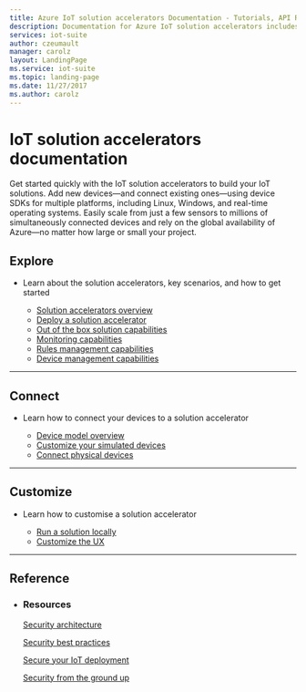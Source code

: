 ```yaml
---
title: Azure IoT solution accelerators Documentation - Tutorials, API Reference | Microsoft Docs
description: Documentation for Azure IoT solution accelerators includes Getting started guides, How-to articles, Tutorials, and API Reference.
services: iot-suite
author: czeumault
manager: carolz
layout: LandingPage
ms.service: iot-suite
ms.topic: landing-page
ms.date: 11/27/2017
ms.author: carolz
---
```


# IoT solution accelerators documentation

Get started quickly with the IoT solution accelerators to build your IoT solutions. Add new devices—and connect existing ones—using device SDKs for multiple platforms, including Linux, Windows, and real-time operating systems. Easily scale from just a few sensors to millions of simultaneously connected devices and rely on the global availability of Azure&mdash;no matter how large or small your project.

<h2>Explore</h2>
<ul class="panelContent cardsW">
    <li>
        <div class="cardSize">
            <div class="cardPadding">
                <div class="card">
                    <div class="cardText">
                        <p>Learn about the solution accelerators, key scenarios, and how to get started</p>
                        <ul>
                            <li><a href="/azure/iot-suite/iot-suite-what-are-solution-accelerators">Solution accelerators overview</a></li>
                            <li><a href="/azure/iot-suite/iot-suite-remote-monitoring-deploy">Deploy a solution accelerator</a></li>
                            <li><a href="/azure/iot-suite/iot-suite-remote-monitoring-explore">Out of the box solution capabilities</a></li>
                            <li><a href="/azure/iot-suite/iot-suite-remote-monitoring-monitor">Monitoring capabilities</a></li>
                            <li><a href="/azure/iot-suite/iot-suite-remote-monitoring-automate">Rules management capabilities</a></li>
                            <li><a href="/azure/iot-suite/iot-suite-remote-monitoring-automate">Device management capabilities</a></li>
                        </ul>
                    </div>
                </div>
            </div>
        </div>
    </li>
</ul> 

---

<h2>Connect</h2>
<ul class="panelContent cardsW">
    <li>
        <div class="cardSize">
            <div class="cardPadding">
                <div class="card">
                    <div class="cardText">
                        <p>Learn how to connect your devices to a solution accelerator</p>
                        <ul>
                            <li><a href="/azure/iot-suite/iot-suite-remote-monitoring-device-schema">Device model overview</a></li>
                            <li><a href="/azure/iot-suite/iot-suite-remote-monitoring-device-behavior">Customize your simulated devices</a></li>
                            <li><a href="/azure/iot-suite/iot-suite-connecting-devices-node">Connect physical devices</a></li>
                        </ul>
                    </div>
                </div>
            </div>
        </div>
    </li>
</ul>

---

<h2>Customize</h2>
<ul class="panelContent cardsW">
    <li>
        <div class="cardSize">
            <div class="cardPadding">
                <div class="card">
                    <div class="cardText">
                        <p>Learn how to customise a solution accelerator</p>
                        <ul>
                            <li><a href="/azure/iot-suite/iot-suite-remote-monitoring-deploy-local">Run a solution locally</a></li>
                            <li><a href="/azure/iot-suite/iot-suite-remote-monitoring-customize#presentation-and-visualization">Customize the UX</a></li>
                        </ul>
                    </div>
                </div>
            </div>
        </div>
    </li>
</ul> 

---

<h2>Reference</h2>
<ul class="panelContent cardsW">
    <li>
        <div class="cardSize">
            <div class="cardPadding">
                <div class="card">
                    <div class="cardText">
                        <h3>Resources</h3>
                        <p><a href="/azure/iot-suite/iot-security-architecture">Security architecture</a></p>
                        <p><a href="/azure/iot-suite/iot-security-best-practices">Security best practices</a></p>
                        <p><a href="/azure/iot-suite/iot-suite-security-deployment">Secure your IoT deployment</a></p>
                        <p><a href="/azure/iot-suite/securing-iot-ground-up">Security from the ground up</a></p>
                   </div>
                </div>
            </div>
        </div>
    </li>
</ul>


